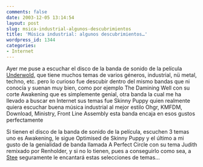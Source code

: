 ```yaml
---
comments: false
date: 2003-12-05 13:14:54
layout: post
slug: msica-industrial-algunos-descubrimientos
title: 'Música industrial: algunos descubrimientos…'
wordpress_id: 1344
categories:
- Internet
---
```


Ayer me puse a escuchar el disco de la banda de sonido de la película [Underwold](http://www.imdb.com/title/tt0320691/), que tiene muchos temas de varios géneros, industrial, nü metal, techno, etc. pero lo curioso fue descubir dentro del mismo bandas que ni conocía y suenan muy bien, como por ejemplo The Damining Well con su corte Awakening que es simplemente genial, otra banda la cual me ha llevado a buscar en Internet sus temas fue Skinny Puppy quien realmente quiera escuchar buena música industrial al mejor estilo Ohgr, KMFDM, Download, Ministry, Front Line Assembly esta banda encaja en esos gustos perfectamente





Si tienen el disco de la banda de sonido de la película, escuchen 3 temas uno es Awakening, le sigue Optimised de Skinny Puppy y el último a mi gusto de la genialidad de banda llamada A Perfect Circle con su tema Judith remixado por Renholder, y si no lo tienen, pues a conseguirlo como sea, a [Stee](http://stee.sinfry.com/) seguramente le encantará estas selecciones de temas…




 
